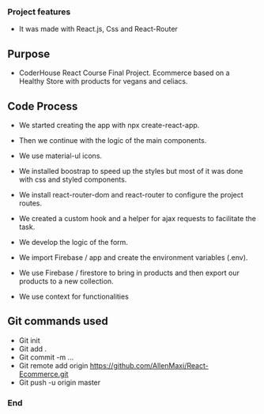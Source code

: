 ### Project features

- It was made with React.js, Css and React-Router



## Purpose

- CoderHouse React Course Final Project. Ecommerce based on a Healthy Store with products for vegans and celiacs.


## Code Process

- We started creating the app with npx create-react-app.

- Then we continue with the logic of the main components.

- We use material-ul icons.
- We installed boostrap to speed up the styles but most of it was done with css and styled components.

- We install react-router-dom and react-router to configure the project routes.

- We created a custom hook and a helper for ajax requests to facilitate the task.

- We develop the logic of the form.

- We import Firebase / app and create the environment variables (.env).

- We use Firebase / firestore to bring in products and then export our products to a new collection.

- We use context for functionalities

## Git commands used

- Git init
- Git add .
- Git commit -m ...
- Git remote add origin https://github.com/AllenMaxi/React-Ecommerce.git
- Git push -u origin master



### End
